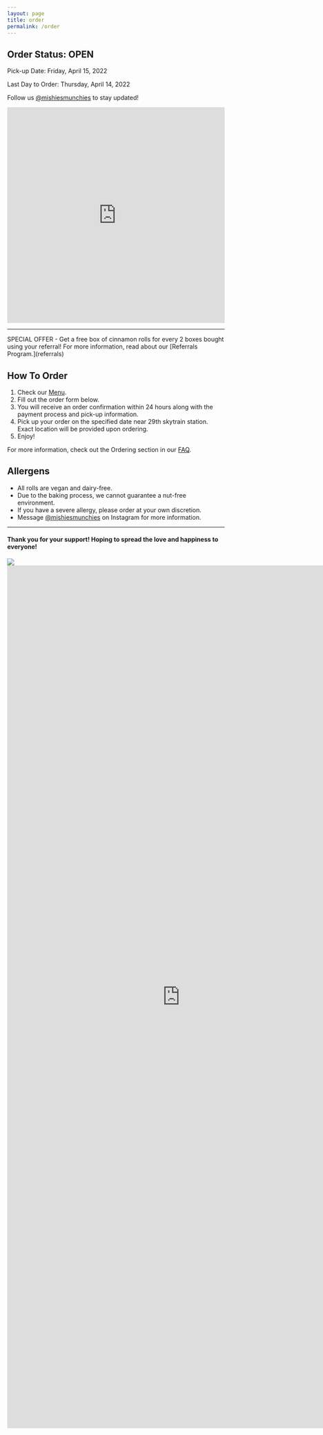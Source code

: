```yaml
---
layout: page
title: order
permalink: /order
---
```


## Order Status: OPEN
Pick-up Date: Friday, April 15, 2022

Last Day to Order: Thursday, April 14, 2022

Follow us [@mishiesmunchies](https://www.instagram.com/mishiesmunchies/) to stay updated!

<div class="responsive-iframe-container big-container">
    <iframe src="https://calendar.google.com/calendar/embed?height=600&wkst=1&bgcolor=%23ffffff&ctz=America%2FVancouver&showNav=1&showTitle=0&title=Mishie's%20Munchies%20Order%20Dates&showDate=1&showPrint=0&showTabs=0&showCalendars=0&showTz=0&src=bWlzaGllc211bmNoaWVzQGdtYWlsLmNvbQ&color=%23039BE5" style="border-width:0" width="100%" height="500" frameborder="0" scrolling="no"></iframe>
</div>

<!-- <div class="responsive-iframe-container small-container">
    <iframe src="https://calendar.google.com/calendar/embed?height=600&wkst=1&bgcolor=%23ffffff&ctz=America%2FVancouver&showNav=1&showTitle=0&title=Mishie's%20Munchies%20Order%20Dates&showDate=1&showPrint=0&showTabs=0&showCalendars=0&showTz=0&src=bWlzaGllc211bmNoaWVzQGdtYWlsLmNvbQ&color=%23039BE5" style="border-width:0" width="100%" height="650" frameborder="0" scrolling="no"></iframe>
</div> -->

---

<div class="note"></div>
SPECIAL OFFER - Get a free box of cinnamon rolls for every 2 boxes bought using your referral! For more information, read about our [Referrals Program.](referrals)

## How To Order
1. Check our [Menu](menu).
2. Fill out the order form below.
3. You will receive an order confirmation within 24 hours along with the payment process and pick-up information.
4. Pick up your order on the specified date near 29th skytrain station. Exact location will be provided upon ordering.
5. Enjoy!

For more information, check out the Ordering section in our [FAQ](faq).

## Allergens
- All rolls are vegan and dairy-free. 
- Due to the baking process, we cannot guarantee a nut-free environment. 
- If you have a severe allergy, please order at your own discretion. 
- Message [@mishiesmunchies](https://www.instagram.com/mishiesmunchies/) on Instagram for more information. 

---

#### Thank you for your support! Hoping to spread the love and happiness to everyone!

<img class="full-menu" src="../assets/img/menu-page.svg">

<iframe class="google-form" src="https://docs.google.com/forms/d/e/1FAIpQLSfuDx8gzm7VhwqWfyYDL8pve3tsZaDPJ70bwes-9EZ683i2RQ/viewform?embedded=true" width="800" height="2000" frameborder="0" marginheight="0" marginwidth="0">Loading…</iframe>
